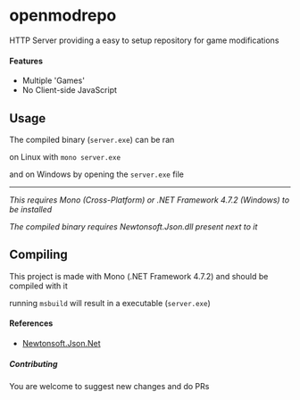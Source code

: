 # openmodrepo

HTTP Server providing a easy to setup repository for game modifications

#### Features

* Multiple 'Games'
* No Client-side JavaScript

## Usage

The compiled binary (`server.exe`) can be ran

on Linux with `mono server.exe`

and on Windows by opening the `server.exe` file

---

*This requires Mono (Cross-Platform) or .NET Framework 4.7.2 (Windows) to be installed*

*The compiled binary requires Newtonsoft.Json.dll present next to it*

## Compiling

This project is made with Mono (.NET Framework 4.7.2) and should be compiled with it

running `msbuild` will result in a executable (`server.exe`)

#### References

* [Newtonsoft.Json.Net](https://github.com/JamesNK/Newtonsoft.Json)
##### Contributing
You are welcome to suggest new changes and do PRs
